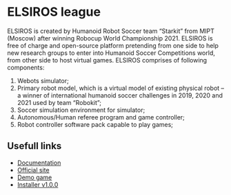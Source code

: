 # ELSIROS league

ELSIROS is created by Humanoid Robot Soccer team “Starkit” from MIPT (Moscow) after winning Robocup World Championship 2021. ELSIROS is free of charge and open-source platform pretending from one side to help new research groups to enter into Humanoid Soccer Competitions world, from other side to host virtual games. ELSIROS comprises of following components:

1. Webots simulator;
2. Primary robot model, which is a virtual model of existing physical robot – a winner of international humanoid soccer challenges in 2019, 2020 and 2021 used by team “Robokit”;
3. Soccer simulation environment for simulator;
4. Autonomous/Human referee program and game controller;
5. Robot controller software pack capable to play games;

## Usefull links
- [Documentation](https://elsiros.readthedocs.io/en/latest/)
- [Official site](http://elsiros.org/)
- [Demo game](https://youtu.be/Y7_bc8fjAnU)
- [Installer v1.0.0](https://download.elsiros.ru/ElsirosSetup_v100.exe)

